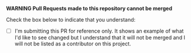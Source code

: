 **WARNING Pull Requests made to this repository cannot be merged**

Check the box below to indicate that you understand:

- [ ] I'm submitting this PR for reference only. It shows an example of what I'd like to see changed but
  I understand that it will not be merged and I will not be listed as a contributor on this project.
